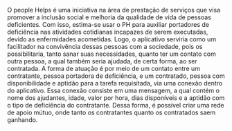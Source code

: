O people Helps é uma iniciativa na área de prestação de serviços que visa promover a inclusão social e melhoria da qualidade de vida de pessoas deficientes. Com isso, estima-se usar o PH para auxiliar portadores de deficiência nas atividades cotidianas incapazes de serem executadas, devido as enfermidades acometidas. Logo, o aplicativo serviria como um facilitador na convivência dessas pessoas com a sociedade, pois os possibilitaria, tanto sanar suas necessidades, quanto ter um contato com outra pessoa, a qual também seria ajudada, de certa forma, ao ser contratada. A forma de atuação é por meio de um contato entre um contratante, pessoa portadora de deficiência, e um contratado, pessoa com disponibilidade e aptidão para a tarefa requisitada, via uma conexão dentro do aplicativo. Essa conexão consiste em uma mensagem, a qual contém o nome dos ajudantes, idade, valor por hora, dias disponíveis e a aptidão com o tipo de deficiência do contratante. Dessa forma, é possível criar uma rede de apoio mútuo, onde tanto os contratantes quanto os contratados saem ganhando.
